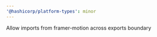 ```yaml
---
'@hashicorp/platform-types': minor
---
```


Allow imports from framer-motion across exports boundary
